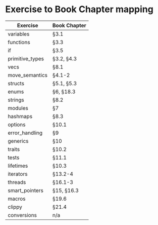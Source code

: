 # Exercise to Book Chapter mapping

| Exercise               | Book Chapter      |
| ---------------------- |-------------------|
| variables              | §3.1              |
| functions              | §3.3              |
| if                     | §3.5              |
| primitive_types        | §3.2, §4.3        |
| vecs                   | §8.1              |
| move_semantics         | §4.1-2            |
| structs                | §5.1, §5.3        |
| enums                  | §6, §18.3         |
| strings                | §8.2              |
| modules                | §7                |
| hashmaps               | §8.3              |
| options                | §10.1             |
| error_handling         | §9                |
| generics               | §10               |
| traits                 | §10.2             |
| tests                  | §11.1             |
| lifetimes              | §10.3             |
| iterators              | §13.2-4           |
| threads                | §16.1-3           |
| smart_pointers         | §15, §16.3        |
| macros                 | §19.6             |
| clippy                 | §21.4             |
| conversions            | n/a               |

